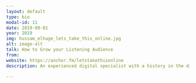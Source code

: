 ```yaml
---
layout: default
type: bio
modal-id: 11
date: 2019-09-01
year: 2019
img: hussam_elhage_lets_take_this_online.jpg
alt: image-alt
talk: How to Grow your Listening Audience
from:
website: https://anchor.fm/letstakethisonline
description: An experienced digital specialist with a history in the digital media industry. He has been adamant on the evolution of the industry itself and spent many years on both agency and client-side. He is published in media publications such as Communicate Middle East and Arabian Marketer, the host of his own podcast titled “Let’s Take This Online” talking to guests about their respective fields. 

---
```

